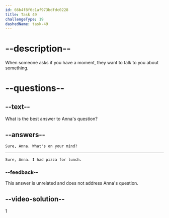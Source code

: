 ```yaml
---
id: 66b4f8f6c1af973bdfdc0228
title: Task 49
challengeType: 19
dashedName: task-49
---
```

<!--
AUDIO REFERENCE:
Anna: Hi Brian, do you have a moment? I want to talk about our cybersecurity training.
-->

# --description--

When someone asks if you have a moment, they want to talk to you about something.

# --questions--

## --text--

What is the best answer to Anna's question?

## --answers--

`Sure, Anna. What's on your mind?`

---

`Sure, Anna. I had pizza for lunch.`

### --feedback--

This answer is unrelated and does not address Anna's question.

## --video-solution--

1
